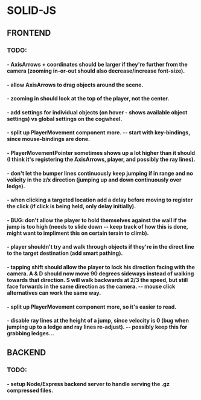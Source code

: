 # SOLID-JS

## FRONTEND

### TODO:

#### - AxisArrows + coordinates should be larger if they're further from the camera (zooming in-or-out should also decrease/increase font-size).

#### - allow AxisArrows to drag objects around the scene.

#### - zooming in should look at the top of the player, not the center.

#### - add settings for individual objects (on hover - shows available object settings) vs global settings on the cogwheel.

#### - split up PlayerMovement component more. -- start with key-bindings, since mouse-bindings are done.

#### - PlayerMovementPointer sometimes shows up a lot higher than it should (I think it's registering the AxisArrows, player, and possibly the ray lines).

#### - don't let the bumper lines continuously keep jumping if in range and no volicity in the z/x direction (jumping up and down continuously over ledge).

#### - when clicking a targeted location add a delay before moving to register the click (if click is being held, only delay initially).

#### - BUG: don't allow the player to hold themselves against the wall if the jump is too high (needs to slide down -- keep track of how this is done, might want to impliment this on certain terain to climb).

#### - player shouldn't try and walk through objects if they're in the direct line to the target destination (add smart pathing).

#### - tapping shift should allow the player to lock his direction facing with the camera. A & D should now move 90 degrees sideways instead of walking towards that direction. S will walk backwards at 2/3 the speed, but still face forwards in the same direction as the camera. -- mouse click alternatives can work the same way.

#### - split up PlayerMovement component more, so it's easier to read.

#### - disable ray lines at the height of a jump, since velocity is 0 (bug when jumping up to a ledge and ray lines re-adjust). -- possibly keep this for grabbing ledges...

## BACKEND

### TODO:

#### - setup Node/Express backend server to handle serving the .gz compressed files.
